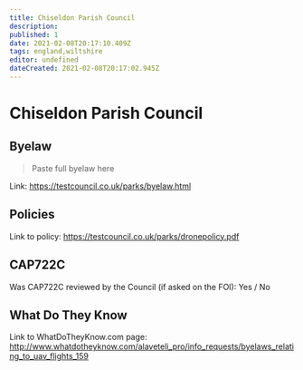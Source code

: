 ```yaml
---
title: Chiseldon Parish Council
description:
published: 1
date: 2021-02-08T20:17:10.409Z
tags: england,wiltshire
editor: undefined
dateCreated: 2021-02-08T20:17:02.945Z
---
```


# Chiseldon Parish Council


## Byelaw
> Paste full byelaw here

Link:
https://testcouncil.co.uk/parks/byelaw.html

## Policies
Link to policy:
https://testcouncil.co.uk/parks/dronepolicy.pdf

## CAP722C

Was CAP722C reviewed by the Council (if asked on the FOI): Yes / No

## What Do They Know

Link to WhatDoTheyKnow.com page:
http://www.whatdotheyknow.com/alaveteli_pro/info_requests/byelaws_relating_to_uav_flights_159

